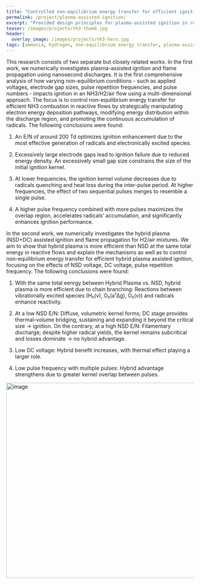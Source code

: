```yaml
---
title: "Controlled non-equilibrium energy transfer for efficient ignition in reactive flows"
permalink: /project/plasma-assisted-ignition/
excerpt: "Provided design principles for plasma-assisted ignition in reactive flows with Nanosecond and DC Discharges"
teaser: /images/projects/nh3-thumb.jpg
header:
  overlay_image: /images/projects/nh3-hero.jpg
tags: [ammonia, hydrogen, non-equilibrium energy transfer, plasma-assisted ignition]
---
```

This research consists of two separate but closely related works. In the first work, we numerically investigates plasma-assisted ignition and flame propagation using nanosecond discharges. It is the first comprehensive analysis of how varying non-equilibrium conditions - such as applied voltages, electrode gap sizes, pulse repetition frequencies, and pulse numbers - impacts ignition in an NH3/H2/air flow using a multi-dimensional approach. The focus is to control non-equilibrium energy transfer for efficient NH3 combustion in reactive flows by strategically manipulating electron energy deposition pathways, modifying energy distribution within the discharge region, and promoting the continuous accumulation of radicals. The following conclusions were found: 

1. An E/N of around 200 Td optimizes ignition enhancement due to the most effective generation of radicals and electronically excited species.

2. Excessively large electrode gaps lead to ignition failure due to reduced energy density. An excessively small gap size constrains the size of the initial ignition kernel.

3. At lower frequencies, the ignition kernel volume decreases due to radicals quenching and heat loss during the inter-pulse period. At higher frequencies, the effect of two sequential pulses merges to resemble a single pulse.

4. A higher pulse frequency combined with more pulses maximizes the overlap region, accelerates radicals’ accumulation, and significantly enhances ignition performance.

In the second work, we numerically investigates the hybrid plasma (NSD+DC) assisted ignition and flame propagation for H2/air mixtures. We aim to show that hybrid plasma is more efficient than NSD at the same total energy in reactive flows and explain the mechanisms as well as to control non-equilibrium energy transfer for efficient hybrid plasma assisted ignition, focusing on the effects of NSD voltage, DC voltage, pulse repetition frequency. The following conclusions were found:

1. With the same total eenrgy between Hybrid Plasma vs. NSD, hybrid plasma is more efficient due to chain branching: Reactions between vibrationally excited species (H₂(v), O₂(a¹Δg), O₂(v)) and radicals enhance reactivity.

2. At a low NSD E/N: Diffuse, volumetric kernel forms; DC stage provides thermal–volume bridging, sustaining and expanding it beyond the critical size → ignition. On the contrary, at a high NSD E/N: Filamentary discharge; despite higher radical yields, the kernel remains subcritical and losses dominate → no hybrid advantage.

3. Low DC voltage: Hybrid benefit increases, with thermal effect playing a larger role.

4. Low pulse frequency with multiple pulses: Hybrid advantage strengthens due to greater kernel overlap between pulses.


<img width="4582" height="525" alt="image" src="https://github.com/user-attachments/assets/6d42f61d-7fc7-467a-8099-a25e77c999f2" />


